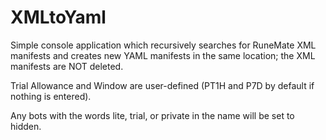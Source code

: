 # XMLtoYaml

Simple console application which recursively searches for RuneMate XML manifests and creates new YAML manifests in the same location; the XML manifests are NOT deleted.

Trial Allowance and Window are user-defined (PT1H and P7D by default if nothing is entered).

Any bots with the words lite, trial, or private in the name will be set to hidden.